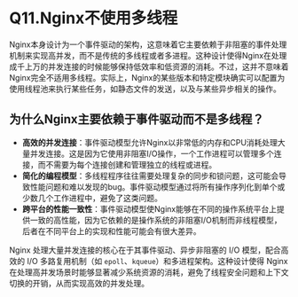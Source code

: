 # Q11.Nginx不使用多线程

Nginx本身设计为一个事件驱动的架构，这意味着它主要依赖于非阻塞的事件处理机制来实现高并发，而不是传统的多线程或者多进程。这种设计使得Nginx在处理成千上万的并发连接的时候能够保持低效率和低资源的消耗。不过，这并不意味着Nginx完全不适用多线程。实际上，Nginx的某些版本和特定模块确实可以配置为使用线程池来执行某些任务，如静态文件的发送，以及与某些异步相关的操作。



## 为什么Nginx主要依赖于事件驱动而不是多线程？

+ **高效的并发连接**：事件驱动模型允许Nginx以非常低的内存和CPU消耗处理大量并发连接。这是因为它使用非阻塞I/O操作，一个工作进程可以管理多个连接，而不需要为每个连接创建和管理独立的线程或进程。
+ **简化的编程模型**：多线程程序往往需要处理复杂的同步和锁问题，这可能会导致性能问题和难以发现的bug。事件驱动模型通过将所有操作序列化到单个或少数几个工作进程中，避免了这类问题。
+ **跨平台的性能一致性**：事件驱动模型使Nginx能够在不同的操作系统平台上提供一致的高性能，因为它依赖的是操作系统的非阻塞I/O机制而非线程模型，后者在不同平台上的实现和性能可能会有很大差异。

Nginx 处理大量并发连接的核心在于其事件驱动、异步非阻塞的 I/O 模型，配合高效的 I/O 多路复用机制（如 `epoll`、`kqueue`）和多进程架构。这种设计使得 Nginx 在处理高并发场景时能够显著减少系统资源的消耗，避免了线程安全问题和上下文切换的开销，从而实现高效的并发处理。